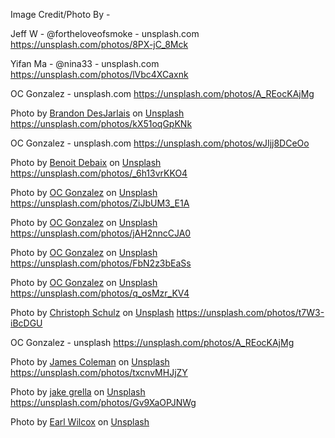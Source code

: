 Image Credit/Photo By -

Jeff W - @fortheloveofsmoke - unsplash.com
https://unsplash.com/photos/8PX-jC_8Mck

Yifan Ma - @nina33 - unsplash.com
https://unsplash.com/photos/lVbc4XCaxnk

OC Gonzalez - unsplash.com
https://unsplash.com/photos/A_REocKAjMg

Photo by <a href="https://unsplash.com/@desgnarlais?utm_source=unsplash&utm_medium=referral&utm_content=creditCopyText">Brandon DesJarlais</a> on <a href="https://unsplash.com/?utm_source=unsplash&utm_medium=referral&utm_content=creditCopyText">Unsplash</a>
https://unsplash.com/photos/kX51oqGpKNk

OC Gonzalez - unsplash.com
https://unsplash.com/photos/wJIjj8DCeOo

Photo by <a href="https://unsplash.com/@benoit1974?utm_source=unsplash&utm_medium=referral&utm_content=creditCopyText">Benoit Debaix</a> on <a href="https://unsplash.com/?utm_source=unsplash&utm_medium=referral&utm_content=creditCopyText">Unsplash</a>
https://unsplash.com/photos/_6h13vrKKO4

Photo by <a href="https://unsplash.com/@ocvisual?utm_source=unsplash&utm_medium=referral&utm_content=creditCopyText">OC Gonzalez</a> on <a href="https://unsplash.com/?utm_source=unsplash&utm_medium=referral&utm_content=creditCopyText">Unsplash</a>
https://unsplash.com/photos/ZiJbUM3_E1A

Photo by <a href="https://unsplash.com/@ocvisual?utm_source=unsplash&utm_medium=referral&utm_content=creditCopyText">OC Gonzalez</a> on <a href="https://unsplash.com/?utm_source=unsplash&utm_medium=referral&utm_content=creditCopyText">Unsplash</a>
https://unsplash.com/photos/jAH2nncCJA0

Photo by <a href="https://unsplash.com/@ocvisual?utm_source=unsplash&utm_medium=referral&utm_content=creditCopyText">OC Gonzalez</a> on <a href="https://unsplash.com/?utm_source=unsplash&utm_medium=referral&utm_content=creditCopyText">Unsplash</a>
https://unsplash.com/photos/FbN2z3bEaSs

Photo by <a href="https://unsplash.com/@ocvisual?utm_source=unsplash&utm_medium=referral&utm_content=creditCopyText">OC Gonzalez</a> on <a href="https://unsplash.com/?utm_source=unsplash&utm_medium=referral&utm_content=creditCopyText">Unsplash</a>
https://unsplash.com/photos/q_osMzr_KV4

Photo by <a href="https://unsplash.com/@christoph?utm_source=unsplash&utm_medium=referral&utm_content=creditCopyText">Christoph Schulz</a> on <a href="https://unsplash.com/?utm_source=unsplash&utm_medium=referral&utm_content=creditCopyText">Unsplash</a>
https://unsplash.com/photos/t7W3-iBcDGU

OC Gonzalez - unsplash
https://unsplash.com/photos/A_REocKAjMg

Photo by <a href="https://unsplash.com/@jhc?utm_source=unsplash&utm_medium=referral&utm_content=creditCopyText">James Coleman</a> on <a href="https://unsplash.com/s/photos/santa-barbara?utm_source=unsplash&utm_medium=referral&utm_content=creditCopyText">Unsplash</a>
https://unsplash.com/photos/txcnvMHJjZY

Photo by <a href="https://unsplash.com/@jakegrella?utm_source=unsplash&utm_medium=referral&utm_content=creditCopyText">jake grella</a> on <a href="https://unsplash.com/s/photos/santa-barbara?utm_source=unsplash&utm_medium=referral&utm_content=creditCopyText">Unsplash</a>
https://unsplash.com/photos/Gv9XaOPJNWg

Photo by <a href="https://unsplash.com/@earl_plannerzone?utm_source=unsplash&utm_medium=referral&utm_content=creditCopyText">Earl Wilcox</a> on <a href="https://unsplash.com/photos/91x5aP8ZueA?utm_source=unsplash&utm_medium=referral&utm_content=creditCopyText">Unsplash</a>
